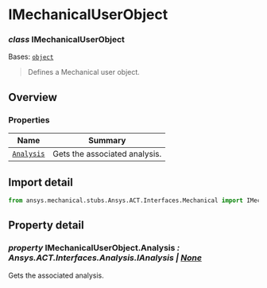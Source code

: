 <a id="imechanicaluserobject"></a>

# IMechanicalUserObject

<a id="IMechanicalUserObject"></a>

### *class* IMechanicalUserObject

Bases: [`object`](https://docs.python.org/3/library/functions.html#object)

> Defines a Mechanical user object.

> <!-- !! processed by numpydoc !! -->

<a id="overview"></a>

## Overview

### Properties

| Name | Summary |
|------------------------------------------------------------------|---------------------------------|
| [`Analysis`](../../Automation/Mechanical/Analysis.md#Analysis)   | Gets the associated analysis.   |

<a id="import-detail"></a>

## Import detail

```python
from ansys.mechanical.stubs.Ansys.ACT.Interfaces.Mechanical import IMechanicalUserObject
```

<a id="property-detail"></a>

## Property detail

<a id="IMechanicalUserObject.Analysis"></a>

### *property* IMechanicalUserObject.Analysis *: Ansys.ACT.Interfaces.Analysis.IAnalysis | [None](https://docs.python.org/3/library/constants.html#None)*

Gets the associated analysis.

<!-- !! processed by numpydoc !! -->
